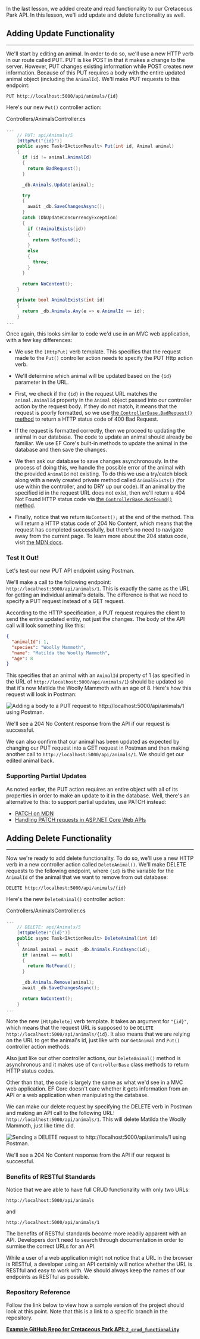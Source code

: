 In the last lesson, we added create and read functionality to our Cretaceous Park API. In this lesson, we'll add update and delete functionality as well.

## Adding Update Functionality
---

We'll start by editing an animal. In order to do so, we'll use a new HTTP verb in our route called PUT. PUT is like POST in that it makes a change to the server. However, PUT changes existing information while POST creates new information. Because of this PUT requires a body with the entire updated animal object (including the `AnimalId`). We'll make PUT requests to this endpoint:

```
PUT http://localhost:5000/api/animals/{id}
```

Here's our new `Put()` controller action:

<div class="filename">Controllers/AnimalsController.cs</div>

```csharp
...
    // PUT: api/Animals/5
    [HttpPut("{id}")]
    public async Task<IActionResult> Put(int id, Animal animal)
    {
      if (id != animal.AnimalId)
      {
        return BadRequest();
      }

      _db.Animals.Update(animal);

      try
      {
        await _db.SaveChangesAsync();
      }
      catch (DbUpdateConcurrencyException)
      {
        if (!AnimalExists(id))
        {
          return NotFound();
        }
        else
        {
          throw;
        }
      }

      return NoContent();
    }

    private bool AnimalExists(int id)
    {
      return _db.Animals.Any(e => e.AnimalId == id);
    }
...
```

Once again, this looks similar to code we'd use in an MVC web application, with a few key differences:

* We use the `[HttpPut]` verb template. This specifies that the request made to the `Put()` controller action needs to specify the PUT Http action verb.

* We'll determine which animal will be updated based on the `{id}` parameter in the URL.

* First, we check if the `{id}` in the request URL matches the `animal.AnimalId` property in the `Animal` object passed into our controller action by the request body. If they do not match, it means that the request is poorly formatted, so we use [the `ControllerBase.BadRequest()` method](https://learn.microsoft.com/en-us/dotnet/api/microsoft.aspnetcore.mvc.controllerbase.badrequest?view=aspnetcore-6.0) to return a HTTP status code of 400 Bad Request.

* If the request is formatted correctly, then we proceed to updating the animal in our database. The code to update an animal should already be familiar. We use EF Core's built-in methods to update the animal in the database and then save the changes. 

* We then ask our database to save changes asynchronously. In the process of doing this, we handle the possible error of the animal with the provided `AnimalId` not existing. To do this we use a try/catch block along with a newly created private method called `AnimalExists()` (for use within the controller, and to DRY up our code). If an animal by the specified id in the request URL does not exist, then we'll return a 404 Not Found HTTP status code via [the `ControllerBase.NotFound()` method](https://learn.microsoft.com/en-us/dotnet/api/microsoft.aspnetcore.mvc.controllerbase.notfound?view=aspnetcore-6.0).

* Finally, notice that we return `NoContent();` at the end of the method. This will return a HTTP status code of 204 No Content, which means that the request has completed successfully, but there's no need to navigate away from the current page. To learn more about the 204 status code, visit [the MDN docs](https://developer.mozilla.org/en-US/docs/Web/HTTP/Status/204).

### Test It Out!

Let's test our new PUT API endpoint using Postman.

We'll make a call to the following endpoint: `http://localhost:5000/api/animals/1`. This is exactly the same as the URL for getting an individual animal's details. The difference is that we need to specify a PUT request instead of a GET request.

According to the HTTP specification, a PUT request requires the client to send the entire updated entity, not just the changes. The body of the API call will look something like this:

```json
{
  "animalId": 1,
  "species": "Woolly Mammoth",
  "name": "Matilda the Woolly Mammoth",
  "age": 8
}
```

This specifies that an animal with an `AnimalId` property of 1 (as specified in the URL of `http://localhost:5000/api/animals/1`) should be updated so that it's now Matilda the Woolly Mammoth with an age of 8. Here's how this request will look in Postman:

![Adding a body to a PUT request to `http://localhost:5000/api/animals/1` using Postman.](https://learnhowtoprogram.s3.us-west-2.amazonaws.com/c%23/aspnet-web-api-postman-put-request-with-body.png)

We'll see a 204 No Content response from the API if our request is successful. 

We can also confirm that our animal has been updated as expected by changing our PUT request into a GET request in Postman and then making another call to `http://localhost:5000/api/animals/1`. We should get our edited animal back.

### Supporting Partial Updates

As noted earlier, the PUT action requires an entire object with all of its properties in order to make an update to it in the database. Well, there's an alternative to this: to support partial updates, use PATCH instead:

* [PATCH on MDN](https://developer.mozilla.org/en-US/docs/Web/HTTP/Methods/PATCH)
* [Handling PATCH requests in ASP.NET Core Web APIs](https://learn.microsoft.com/en-us/aspnet/core/web-api/jsonpatch?view=aspnetcore-6.0)

## Adding Delete Functionality
---

Now we're ready to add delete functionality. To do so, we'll use a new HTTP verb in a new controller action called `DeleteAnimal()`. We'll make DELETE requests to the following endpoint, where `{id}` is the variable for the `AnimalId` of the animal that we want to remove from out database:

```
DELETE http://localhost:5000/api/animals/{id}
```

Here's the new `DeleteAnimal()` controller action:

<div class="filename">Controllers/AnimalsController.cs</div>

```csharp
...
    // DELETE: api/Animals/5
    [HttpDelete("{id}")]
    public async Task<IActionResult> DeleteAnimal(int id)
    {
      Animal animal = await _db.Animals.FindAsync(id);
      if (animal == null)
      {
        return NotFound();
      }

      _db.Animals.Remove(animal);
      await _db.SaveChangesAsync();

      return NoContent();
    }
...
```

Note the new `[HttpDelete]` verb template. It takes an argument for `"{id}"`, which means that the request URL is supposed to be `DELETE http://localhost:5000/api/animals/{id}`. It also means that we are relying on the URL to get the animal's id, just like with our `GetAnimal` and `Put()` controller action methods.

Also just like our other controller actions, our `DeleteAnimal()` method is asynchronous and it makes use of `ControllerBase` class methods to return HTTP status codes.

Other than that, the code is largely the same as what we'd see in a MVC web application. EF Core doesn't care whether it gets information from an API or a web application when manipulating the database.

We can make our delete request by specifying the DELETE verb in Postman and making an API call to the following URL: `http://localhost:5000/api/animals/1`. This will delete Matilda the Woolly Mammoth, just like time did.

![Sending a DELETE request to `http://localhost:5000/api/animals/1` using Postman.](https://learnhowtoprogram.s3.us-west-2.amazonaws.com/c%23/aspnet-web-api-postman-delete-request.png)

We'll see a 204 No Content response from the API if our request is successful. 

### Benefits of RESTful Standards

Notice that we are able to have full CRUD functionality with only two URLs:

```
http://localhost:5000/api/animals
```

and

```
http://localhost:5000/api/animals/1
```

The benefits of RESTful standards become more readily apparent with an API. Developers don't need to search through documentation in order to surmise the correct URLs for an API. 

While a user of a web application might not notice that a URL in the browser is RESTful, a developer using an API certainly will notice whether the URL is RESTful and easy to work with. We should always keep the names of our endpoints as RESTful as possible.

### Repository Reference

Follow the link below to view how a sample version of the project should look at this point. Note that this is a link to a specific branch in the repository.

**[<i class="glyphicon glyphicon-folder-open"></i> Example GitHub Repo for Cretaceous Park API: `2_crud_functionality`](https://github.com/epicodus-lessons/section-6-cretaceous-park-api-csharp-net6/tree/2_crud_functionality)**